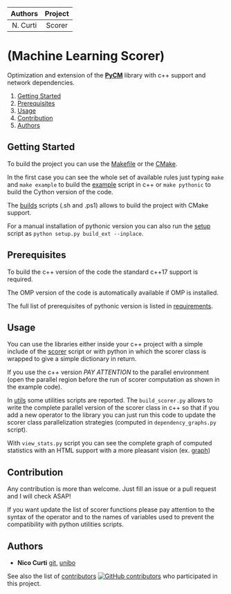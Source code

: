 | **Authors**  | **Project** |
|:------------:|:-----------:|
|   N. Curti   |    Scorer   |

# (Machine Learning Scorer)

Optimization and extension of the [**PyCM**](https://github.com/sepandhaghighi/pycm) library with c++ support and network dependencies.

1. [Getting Started](#getting-started)
2. [Prerequisites](#prerequisites)
3. [Usage](#usage)
4. [Contribution](#contribution)
5. [Authors](#authors)

## Getting Started

To build the project you can use the [Makefile](https://github.com/Nico-Curti/scorer/blob/master/Makefile) or the [CMake](https://github.com/Nico-Curti/scorer/blob/master/CMakeLists.txt).

In the first case you can see the whole set of available rules just typing `make` and `make example` to build the [example](https://github.com/Nico-Curti/scorer/blob/master/example/example.cpp) script in c++ or `make pythonic` to build the Cython version of the code.

The [builds](https://github.com/Nico-Curti/scorer/blob/master/build.sh) scripts (.sh and .ps1) allows to build the project with CMake support.

For a manual installation of pythonic version you can also run the [setup](https://github.com/Nico-Curti/scorer/blob/master/setup.py) script as `python setup.py build_ext --inplace`.

## Prerequisites

To build the c++ version of the code the standard c++17 support is required.

The OMP version of the code is automatically available if OMP is installed.

The full list of prerequisites of pythonic version is listed in [requirements](https://github.com/Nico-Curti/scorer/blob/master/requirements.txt
).

## Usage

You can use the libraries either inside your c++ project with a simple include of the [scorer](https://github.com/Nico-Curti/scorer/blob/master/include/scorer.h) script or with python in which the scorer class is wrapped to give a simple dictionary in return.

If you use the c++ version *PAY ATTENTION* to the parallel environment (open the parallel region before the run of scorer computation as shown in the example code).

In [utils](https://github.com/Nico-Curti/scorer/tree/master/utils) some utilities scripts are reported.
The `build_scorer.py` allows to write the complete parallel version of the scorer class in c++ so that if you add a new operator to the library you can just run this code to update the scorer class parallelization strategies (computed in `dependency_graphs.py` script).

With `view_stats.py` script you can see the complete graph of computed statistics with an HTML support with a more pleasant vision (ex. [graph](https://github.com/Nico-Curti/scorer/blob/master/img/dependency_graph.html))

## Contribution

Any contribution is more than welcome. Just fill an issue or a pull request and I will check ASAP!

If you want update the list of scorer functions please pay attention to the syntax of the operator and to the names of variables used to prevent the compatibility with python utilities scripts.

## Authors

* **Nico Curti** [git](https://github.com/Nico-Curti), [unibo](https://www.unibo.it/sitoweb/nico.curti2)

See also the list of [contributors](https://github.com/Nico-Curti/Scorer/contributors) [![GitHub contributors](https://img.shields.io/github/contributors/Naereen/StrapDown.js.svg)](https://GitHub.com/Nico-Curti/Scorer/graphs/contributors/) who participated in this project.


